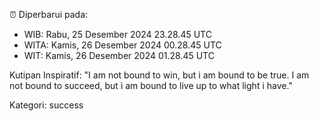 ⏰ Diperbarui pada:
- WIB: Rabu, 25 Desember 2024 23.28.45 UTC
- WITA: Kamis, 26 Desember 2024 00.28.45 UTC
- WIT: Kamis, 26 Desember 2024 01.28.45 UTC

Kutipan Inspiratif:
"I am not bound to win, but i am bound to be true. I am not bound to succeed, but i am bound to live up to what light i have."


Kategori: success

